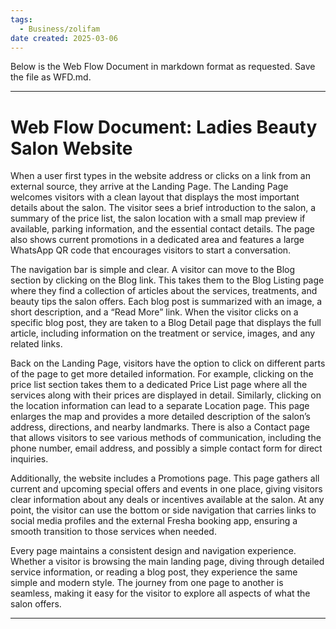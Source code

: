 ```yaml
---
tags:
  - Business/zolifam
date created: 2025-03-06
---
```


Below is the Web Flow Document in markdown format as requested. Save the file as WFD.md.

---

# Web Flow Document: Ladies Beauty Salon Website

When a user first types in the website address or clicks on a link from an external source, they arrive at the Landing Page. The Landing Page welcomes visitors with a clean layout that displays the most important details about the salon. The visitor sees a brief introduction to the salon, a summary of the price list, the salon location with a small map preview if available, parking information, and the essential contact details. The page also shows current promotions in a dedicated area and features a large WhatsApp QR code that encourages visitors to start a conversation.

The navigation bar is simple and clear. A visitor can move to the Blog section by clicking on the Blog link. This takes them to the Blog Listing page where they find a collection of articles about the services, treatments, and beauty tips the salon offers. Each blog post is summarized with an image, a short description, and a “Read More” link. When the visitor clicks on a specific blog post, they are taken to a Blog Detail page that displays the full article, including information on the treatment or service, images, and any related links.

Back on the Landing Page, visitors have the option to click on different parts of the page to get more detailed information. For example, clicking on the price list section takes them to a dedicated Price List page where all the services along with their prices are displayed in detail. Similarly, clicking on the location information can lead to a separate Location page. This page enlarges the map and provides a more detailed description of the salon’s address, directions, and nearby landmarks. There is also a Contact page that allows visitors to see various methods of communication, including the phone number, email address, and possibly a simple contact form for direct inquiries.

Additionally, the website includes a Promotions page. This page gathers all current and upcoming special offers and events in one place, giving visitors clear information about any deals or incentives available at the salon. At any point, the visitor can use the bottom or side navigation that carries links to social media profiles and the external Fresha booking app, ensuring a smooth transition to those services when needed.

Every page maintains a consistent design and navigation experience. Whether a visitor is browsing the main landing page, diving through detailed service information, or reading a blog post, they experience the same simple and modern style. The journey from one page to another is seamless, making it easy for the visitor to explore all aspects of what the salon offers.

---

